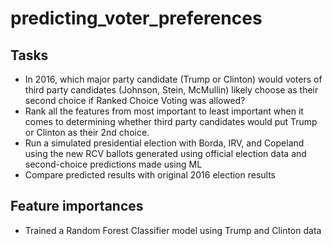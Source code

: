 # predicting_voter_preferences
 
## Tasks
* In 2016, which major party candidate (Trump or Clinton) would voters of third party candidates (Johnson, Stein, McMullin) likely choose as their second choice if Ranked Choice Voting was allowed?
* Rank all the features from most important to least important when it comes to determining whether third party candidates would put Trump or Clinton as their 2nd choice.
* Run a simulated presidential election with Borda, IRV, and Copeland using the new RCV ballots generated using official election data and second-choice predictions made using ML
* Compare predicted results with original 2016 election results

## Feature importances
* Trained a Random Forest Classifier model using Trump and Clinton data
